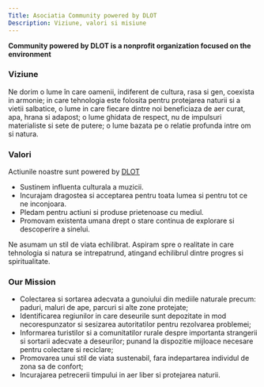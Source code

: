 ```yaml
---
Title: Asociatia Community powered by DLOT
Description: Viziune, valori si misiune
---
```


**Community powered by DLOT is a nonprofit organization focused on the environment**

### Viziune
Ne dorim o lume în care oamenii, indiferent de cultura, rasa si gen, coexista in armonie; in care tehnologia este folosita pentru protejarea naturii si a vietii salbatice, o lume in care fiecare dintre noi beneficiaza de aer curat, apa, hrana si adapost; o lume ghidata de respect, nu de impulsuri materialiste si sete de putere; o lume bazata pe o relatie profunda intre om si natura. 

### Valori
Actiunile noastre sunt powered by [DLOT](https://www.poweredbydlot.com)  
* Sustinem influenta culturala a muzicii.  
* Incurajam dragostea si acceptarea pentru toata lumea si pentru tot ce ne inconjoara.  
* Pledam pentru actiuni si produse prietenoase cu mediul.  
* Promovam existenta umana drept o stare continua de explorare si descoperire a sinelui.  


Ne asumam un stil de viata echilibrat. Aspiram spre o realitate in care tehnologia si natura se intrepatrund, atingand echilibrul dintre progres si spiritualitate.


### Our Mission
* Colectarea si sortarea adecvata a gunoiului din mediile naturale precum: paduri, maluri de ape, parcuri si alte zone protejate;  
* Identificarea regiunilor in care deseurile sunt depozitate in mod necorespunzator si sesizarea autoritatilor pentru rezolvarea problemei;  
* Informarea turistilor si a comunitatilor rurale despre importanta strangerii si sortarii adecvate a deseurilor;   punand la dispozitie mijloace necesare pentru colectare si reciclare;  
* Promovarea unui stil de viata sustenabil, fara indepartarea individul de zona sa de confort;  
* Incurajarea petrecerii timpului in aer liber si protejarea naturii.

